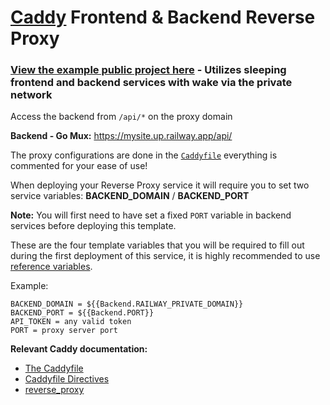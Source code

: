 # [Caddy](https://caddyserver.com/) Frontend & Backend Reverse Proxy

### [View the example public project here](https://railway.app/project/35d8d571-4313-4049-9699-4e7db7f02a2f) - Utilizes sleeping frontend and backend services with wake via the private network

Access the backend from `/api/*` on the proxy domain

**Backend - Go Mux:** https://mysite.up.railway.app/api/

The proxy configurations are done in the
[`Caddyfile`](https://github.com/brody192/reverse-proxy/blob/main/Caddyfile)
everything is commented for your ease of use!

When deploying your Reverse Proxy service it will require you to set two service
variables: **BACKEND_DOMAIN** / **BACKEND_PORT**

**Note:** You will first need to have set a fixed `PORT` variable in backend
services before deploying this template.

These are the four template variables that you will be required to fill out
during the first deployment of this service, it is highly recommended to use
[reference variables](https://docs.railway.app/guides/variables#referencing-another-services-variable).

Example:

```
BACKEND_DOMAIN = ${{Backend.RAILWAY_PRIVATE_DOMAIN}}
BACKEND_PORT = ${{Backend.PORT}}
API_TOKEN = any valid token
PORT = proxy server port
```

**Relevant Caddy documentation:**

- [The Caddyfile](https://caddyserver.com/docs/caddyfile)
- [Caddyfile Directives](https://caddyserver.com/docs/caddyfile/directives)
- [reverse_proxy](https://caddyserver.com/docs/caddyfile/directives/reverse_proxy)
